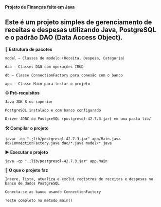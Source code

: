 **Projeto de Finanças feito em Java**

Este é um projeto simples de gerenciamento de receitas e despesas utilizando Java, PostgreSQL e o padrão DAO (Data Access Object).
------
**📁 Estrutura de pacotes**

    model — Classes de modelo (Receita, Despesa, Categoria)

    dao — Classes DAO com operações CRUD

    db — Classe ConnectionFactory para conexão com o banco

    app — Classe Main para testar o projeto

**⚙️ Pré-requisitos**

    Java JDK 8 ou superior

    PostgreSQL instalado e com banco configurado

    Driver JDBC do PostgreSQL (postgresql-42.7.3.jar) em uma pasta lib/

**🛠️ Compilar o projeto**

    javac -cp ".;lib/postgresql-42.7.3.jar" app/Main.java db/ConnectionFactory.java dao/*.java model/*.java

**▶️ Executar o projeto**

    java -cp ".;lib/postgresql-42.7.3.jar" app.Main


**🧪 O que o projeto faz**

    Insere, lista, atualiza e exclui registros de receitas e despesas no banco de dados PostgreSQL

    Conecta-se ao banco usando ConnectionFactory

    Teste completo no método main()

